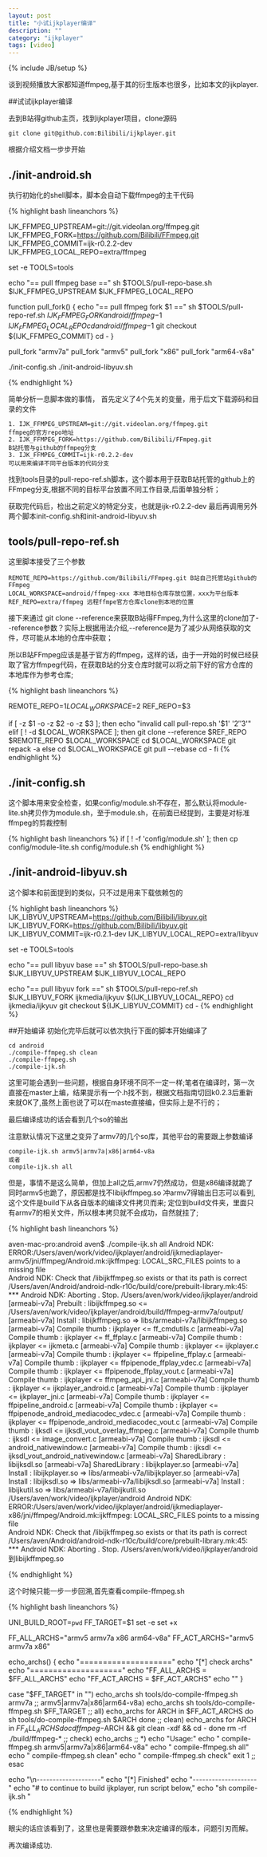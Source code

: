```yaml
---
layout: post
title: "小试ijkplayer编译"
description: ""
category: "ijkplayer" 
tags: [video]
---
```

{% include JB/setup %}

谈到视频播放大家都知道ffmpeg,基于其的衍生版本也很多，比如本文的ijkplayer.

##试试ijkplayer编译

去到B站得github主页，找到ijkplayer项目，clone源码

	git clone git@github.com:Bilibili/ijkplayer.git

根据介绍文档一步步开始

## ./init-android.sh

执行初始化的shell脚本，脚本会自动下载ffmpeg的主干代码

{% highlight bash lineanchors %}

IJK_FFMPEG_UPSTREAM=git://git.videolan.org/ffmpeg.git
IJK_FFMPEG_FORK=https://github.com/Bilibili/FFmpeg.git
IJK_FFMPEG_COMMIT=ijk-r0.2.2-dev
IJK_FFMPEG_LOCAL_REPO=extra/ffmpeg

set -e
TOOLS=tools

echo "== pull ffmpeg base =="
sh $TOOLS/pull-repo-base.sh $IJK_FFMPEG_UPSTREAM $IJK_FFMPEG_LOCAL_REPO

function pull_fork()
{
    echo "== pull ffmpeg fork $1 =="
	sh $TOOLS/pull-repo-ref.sh $IJK_FFMPEG_FORK android/ffmpeg-$1 ${IJK_FFMPEG_LOCAL_REPO}
	cd android/ffmpeg-$1
	git checkout ${IJK_FFMPEG_COMMIT}
	cd -
}

pull_fork "armv7a"
pull_fork "armv5"
pull_fork "x86"
pull_fork "arm64-v8a"

./init-config.sh
./init-android-libyuv.sh

{% endhighlight %}

简单分析一息脚本做的事情，
首先定义了4个先关的变量，用于后文下载源码和目录的文件

	1. IJK_FFMPEG_UPSTREAM=git://git.videolan.org/ffmpeg.git
	ffmpeg的官方repo地址
	2. IJK_FFMPEG_FORK=https://github.com/Bilibili/FFmpeg.git
	B站托管与github的ffmpeg分支
	3. IJK_FFMPEG_COMMIT=ijk-r0.2.2-dev
	可以用来编译不同平台版本的代码分支

找到tools目录的pull-repo-ref.sh脚本，这个脚本用于获取B站托管的github上的FFmpeg分支,根据不同的目标平台放置不同工作目录,后面单独分析；

获取完代码后，检出之前定义的特定分支，也就是ijk-r0.2.2-dev
最后再调用另外两个脚本init-config.sh和init-android-libyuv.sh

## tools/pull-repo-ref.sh

这里脚本接受了三个参数

	REMOTE_REPO=https://github.com/Bilibili/FFmpeg.git B站自己托管站github的FFmpeg
	LOCAL_WORKSPACE=android/ffmpeg-xxx 本地目标仓库存放位置，xxx为平台版本
	REF_REPO=extra/ffmpeg 远程ffmpe官方仓库clone到本地的位置

接下来通过 git clone --reference来获取B站得FFmpeg,为什么这里的clone加了--reference参数？实际上根据用法介绍,--reference是为了减少从网络获取的文件，尽可能从本地的仓库中获取；

所以B站FFmpeg应该是基于官方的ffmpeg，这样的话，由于一开始的时候已经获取了官方ffmpeg代码，在获取B站的分支仓库时就可以将之前下好的官方仓库的本地库作为参考仓库;

{% highlight bash lineanchors %}

REMOTE_REPO=$1
LOCAL_WORKSPACE=$2
REF_REPO=$3

if [ -z $1 -o -z $2 -o -z $3 ]; then
    echo "invalid call pull-repo.sh '$1' '$2' '$3'"
elif [ ! -d $LOCAL_WORKSPACE ]; then
	git clone --reference $REF_REPO $REMOTE_REPO $LOCAL_WORKSPACE
	cd $LOCAL_WORKSPACE
	git repack -a
else
	cd $LOCAL_WORKSPACE
	git pull --rebase
	cd -
fi
{% endhighlight %}

## ./init-config.sh
这个脚本用来安全检查，如果config/module.sh不存在，那么默认将module-lite.sh拷贝作为module.sh，至于module.sh，在前面已经提到，主要是对标准ffmpeg的剪裁控制

{% highlight bash lineanchors %}
if [ ! -f 'config/module.sh' ]; then
    cp config/module-lite.sh config/module.sh
{% endhighlight %}

## ./init-android-libyuv.sh
这个脚本和前面提到的类似，只不过是用来下载依赖包的

{% highlight bash lineanchors %}
IJK_LIBYUV_UPSTREAM=https://github.com/Bilibili/libyuv.git
IJK_LIBYUV_FORK=https://github.com/Bilibili/libyuv.git
IJK_LIBYUV_COMMIT=ijk-r0.2.1-dev
IJK_LIBYUV_LOCAL_REPO=extra/libyuv

set -e
TOOLS=tools

echo "== pull libyuv base =="
sh $TOOLS/pull-repo-base.sh $IJK_LIBYUV_UPSTREAM $IJK_LIBYUV_LOCAL_REPO

echo "== pull libyuv fork =="
sh $TOOLS/pull-repo-ref.sh $IJK_LIBYUV_FORK ijkmedia/ijkyuv ${IJK_LIBYUV_LOCAL_REPO}
cd ijkmedia/ijkyuv
git checkout ${IJK_LIBYUV_COMMIT}
cd -
{% endhighlight %}

##开始编译
初始化完毕后就可以依次执行下面的脚本开始编译了

	cd android
	./compile-ffmpeg.sh clean
	./compile-ffmpeg.sh
	./compile-ijk.sh

这里可能会遇到一些问题，根据自身环境不同不一定一样;笔者在编译时，第一次直接在master上编，结果提示有一个.h找不到，根据文档指南切回k0.2.3后重新来就OK了,虽然上面也说了可以在maste直接编，但实际上是不行的；


最后编译成功的话会看到几个so的输出


注意默认情况下这里之变异了armv7的几个so库，其他平台的需要跟上参数编译

	compile-ijk.sh armv5|armv7a|x86|arm64-v8a
	或者
	compile-ijk.sh all

但是，事情不是这么简单，但加上all之后,armv7仍然成功，但是x86编译就跪了
同时armv5也跪了，原因都是找不libijkffmpeg.so
冲armv7得输出日志可以看到,这个文件是build下从各自版本的编译文件拷贝而来;
定位到build文件夹，里面只有armv7的相关文件，所以根本拷贝就不会成功，自然就挂了;

{% highlight bash lineanchors %}

aven-mac-pro:android aven$ ./compile-ijk.sh all
Android NDK: ERROR:/Users/aven/work/video/ijkplayer/android/ijkmediaplayer-armv5/jni/ffmpeg/Android.mk:ijkffmpeg: LOCAL_SRC_FILES points to a missing file    
Android NDK: Check that /libijkffmpeg.so exists  or that its path is correct   
/Users/aven/Android/android-ndk-r10c/build/core/prebuilt-library.mk:45: *** Android NDK: Aborting    .  Stop.
/Users/aven/work/video/ijkplayer/android
[armeabi-v7a] Prebuilt       : libijkffmpeg.so <= /Users/aven/work/video/ijkplayer/android/build/ffmpeg-armv7a/output/
[armeabi-v7a] Install        : libijkffmpeg.so => libs/armeabi-v7a/libijkffmpeg.so
[armeabi-v7a] Compile thumb  : ijkplayer <= ff_cmdutils.c
[armeabi-v7a] Compile thumb  : ijkplayer <= ff_ffplay.c
[armeabi-v7a] Compile thumb  : ijkplayer <= ijkmeta.c
[armeabi-v7a] Compile thumb  : ijkplayer <= ijkplayer.c
[armeabi-v7a] Compile thumb  : ijkplayer <= ffpipeline_ffplay.c
[armeabi-v7a] Compile thumb  : ijkplayer <= ffpipenode_ffplay_vdec.c
[armeabi-v7a] Compile thumb  : ijkplayer <= ffpipenode_ffplay_vout.c
[armeabi-v7a] Compile thumb  : ijkplayer <= ffmpeg_api_jni.c
[armeabi-v7a] Compile thumb  : ijkplayer <= ijkplayer_android.c
[armeabi-v7a] Compile thumb  : ijkplayer <= ijkplayer_jni.c
[armeabi-v7a] Compile thumb  : ijkplayer <= ffpipeline_android.c
[armeabi-v7a] Compile thumb  : ijkplayer <= ffpipenode_android_mediacodec_vdec.c
[armeabi-v7a] Compile thumb  : ijkplayer <= ffpipenode_android_mediacodec_vout.c
[armeabi-v7a] Compile thumb  : ijksdl <= ijksdl_vout_overlay_ffmpeg.c
[armeabi-v7a] Compile thumb  : ijksdl <= image_convert.c
[armeabi-v7a] Compile thumb  : ijksdl <= android_nativewindow.c
[armeabi-v7a] Compile thumb  : ijksdl <= ijksdl_vout_android_nativewindow.c
[armeabi-v7a] SharedLibrary  : libijksdl.so
[armeabi-v7a] SharedLibrary  : libijkplayer.so
[armeabi-v7a] Install        : libijkplayer.so => libs/armeabi-v7a/libijkplayer.so
[armeabi-v7a] Install        : libijksdl.so => libs/armeabi-v7a/libijksdl.so
[armeabi-v7a] Install        : libijkutil.so => libs/armeabi-v7a/libijkutil.so
/Users/aven/work/video/ijkplayer/android
Android NDK: ERROR:/Users/aven/work/video/ijkplayer/android/ijkmediaplayer-x86/jni/ffmpeg/Android.mk:ijkffmpeg: LOCAL_SRC_FILES points to a missing file    
Android NDK: Check that /libijkffmpeg.so exists  or that its path is correct   
/Users/aven/Android/android-ndk-r10c/build/core/prebuilt-library.mk:45: *** Android NDK: Aborting    .  Stop.
/Users/aven/work/video/ijkplayer/android到libijkffmpeg.so

{% endhighlight %}

这个时候只能一步一步回溯,首先查看compile-ffmpeg.sh

{% highlight bash lineanchors %}

UNI_BUILD_ROOT=`pwd`
FF_TARGET=$1
set -e
set +x

FF_ALL_ARCHS="armv5 armv7a x86 arm64-v8a"
FF_ACT_ARCHS="armv5 armv7a x86"

echo_archs() {
    echo "===================="
    echo "[*] check archs"
    echo "===================="
    echo "FF_ALL_ARCHS = $FF_ALL_ARCHS"
    echo "FF_ACT_ARCHS = $FF_ACT_ARCHS"
    echo ""
}

case "$FF_TARGET" in
    "")
        echo_archs
        sh tools/do-compile-ffmpeg.sh armv7a
    ;;
    armv5|armv7a|x86|arm64-v8a)
        echo_archs
        sh tools/do-compile-ffmpeg.sh $FF_TARGET
    ;;
    all)
        echo_archs
        for ARCH in $FF_ACT_ARCHS
        do
            sh tools/do-compile-ffmpeg.sh $ARCH
        done
    ;;
    clean)
        echo_archs
        for ARCH in $FF_ALL_ARCHS
        do
            cd ffmpeg-$ARCH && git clean -xdf && cd -
        done
        rm -rf ./build/ffmpeg-*
    ;;
    check)
        echo_archs
    ;;
    *)
        echo "Usage:"
        echo "  compile-ffmpeg.sh armv5|armv7a|x86|arm64-v8a"
        echo "  compile-ffmpeg.sh all"
        echo "  compile-ffmpeg.sh clean"
        echo "  compile-ffmpeg.sh check"
        exit 1
    ;;
esac

echo "\n--------------------"
echo "[*] Finished"
echo "--------------------"
echo "# to continue to build ijkplayer, run script below,"
echo "sh compile-ijk.sh "

{% endhighlight %}

眼尖的话应该看到了，这里也是需要跟参数来决定编译的版本，问题引刃而解。

再次编译成功.